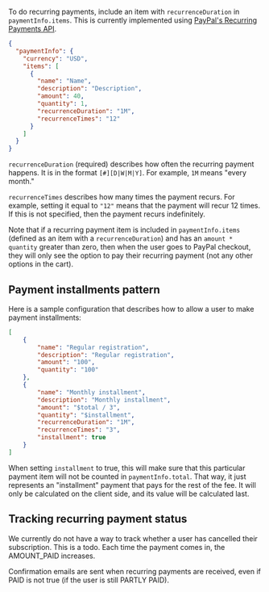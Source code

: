 To do recurring payments, include an item with `recurrenceDuration` in `paymentInfo.items`. This is currently implemented using [PayPal's Recurring Payments API](https://developer.paypal.com/docs/classic/paypal-payments-standard/integration-guide/Appx_websitestandard_htmlvariables/#recurring-payment-variables).

```json
{
  "paymentInfo": {
    "currency": "USD",
    "items": [
      {
        "name": "Name",
        "description": "Description",
        "amount": 40,
        "quantity": 1,
        "recurrenceDuration": "1M",
        "recurrenceTimes": "12"
      }
    ]
  }
}
```

`recurrenceDuration` (required) describes how often the recurring payment happens. It is in the format `[#][D|W|M|Y]`. For example, `1M` means "every month."

`recurrenceTimes` describes how many times the payment recurs. For example, setting it equal to `"12"` means that the payment will recur 12 times. If this is not specified, then the payment recurs indefinitely.

Note that if a recurring payment item is included in `paymentInfo.items` (defined as an item with a `recurrenceDuration`) and has an `amount * quantity` greater than zero, then when the user goes to PayPal checkout, they will only see the option to pay their recurring payment (not any other options in the cart).

## Payment installments pattern
Here is a sample configuration that describes how to allow a user to make payment installments:

```json
[
    {
        "name": "Regular registration",
        "description": "Regular registration",
        "amount": "100",
        "quantity": "100"
    },
    {
        "name": "Monthly installment",
        "description": "Monthly installment",
        "amount": "$total / 3",
        "quantity": "$installment",
        "recurrenceDuration": "1M",
        "recurrenceTimes": "3",
        "installment": true
    }
]
```

When setting `installment` to true, this will make sure that this particular payment item will not be counted in `paymentInfo.total`. That way, it just represents an "installment" payment that pays for the rest of the fee. It will only be calculated on the client side, and its value will be calculated last.

## Tracking recurring payment status
We currently do not have a way to track whether a user has cancelled their subscription. This is a todo. Each time the payment comes in, the AMOUNT_PAID increases.

Confirmation emails are sent when recurring payments are received, even if PAID is not true (if the user is still PARTLY PAID).